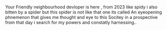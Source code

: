 Your Friendly neighbourhood devloper is here , from 2023 like spidy i also bitten by a spider but this spider is not like that one its called An eyeopening phnemenon
that gives me thought and eye to this Socitey in a  prospective from that day  i search for my powers and constatly harnessing..
